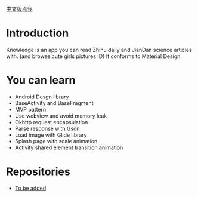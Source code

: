 [中文版点我](README_cn.md)

Introduction
===
Knowledge is an app you can read Zhihu daily and JianDan science articles with. (and browse cute girls pictures :D)
It conforms to Material Design.

You can learn
==
- Android Desgn library
- BaseActivity and BaseFragment
- MVP pattern
- Use webview and avoid memory leak
- Okhttp request encapsulation
- Parse response with Gson
- Load image with Glide library
- Splash page with scale animation
- Activity shared element transition animation

Repositories
==
- [To be added](http://www.google.com)

